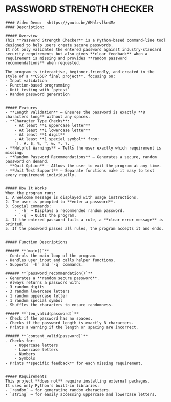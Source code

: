 # PASSWORD STRENGTH CHECKER
    #### Video Demo:  <https://youtu.be/6Mhlrvlke4M>
    #### Description:

    ##### Overview
    This **Password Strength Checker** is a Python-based command-line tool designed to help users create secure passwords.
    It not only validates the entered password against industry-standard security requirements but also gives **clear feedback** when a requirement is missing and provides **random password recommendations** when requested.

    The program is interactive, beginner-friendly, and created in the style of a **CS50P final project**, focusing on:
    - Input validation
    - Function-based programming
    - Unit testing with `pytest`
    - Random password generation


    ##### Features
    - **Length Validation** — Ensures the password is exactly **8 characters long** without any spaces.
    - **Character Type Checks**:
        - At least **1 uppercase letter**
        - At least **1 lowercase letter**
        - At least **1 digit**
        - At least **1 special symbol** from:
        `!, #, $, %, ^, &, *, ?, _`
    - **Helpful Warnings** — Tells the user exactly which requirement is missing.
    - **Random Password Recommendations** — Generates a secure, random password on demand.
    - **Quit Option** — Allows the user to exit the program at any time.
    - **Unit Test Support** — Separate functions make it easy to test every requirement individually.


    ##### How It Works
    When the program runs:
    1. A welcome message is displayed with usage instructions.
    2. The user is prompted to **enter a password**.
    3. Special commands:
        - `-h` → Displays a recommended random password.
        - `-q` → Quits the program.
    4. If the entered password fails a rule, a **clear error message** is printed.
    5. If the password passes all rules, the program accepts it and ends.


    ##### Function Descriptions

    ###### **`main()`**
    - Controls the main loop of the program.
    - Handles user input and calls helper functions.
    - Supports `-h` and `-q` commands.

    ###### **`password_recommendation()`**
    - Generates a **random secure password**.
    - Always returns a password with:
    - 3 random digits
    - 3 random lowercase letters
    - 1 random uppercase letter
    - 1 random special symbol
    - Shuffles the characters to ensure randomness.

    ###### **`len_valid(password)`**
    - Check if the password has no spaces.
    - Checks if the password length is exactly 8 characters.
    - Prints a warning if the length or spacing are incorrect.

    ###### **`content_valid(password)`**
    - Checks for:
        - Uppercase letters
        - Lowercase letters
        - Numbers
        - Symbols
    - Prints **specific feedback** for each missing requirement.


    ##### Requirements
    This project **does not** require installing external packages.
    It uses only Python's built-in libraries:
    - `random` — for generating random characters.
    - `string` — for easily accessing uppercase and lowercase letters.



